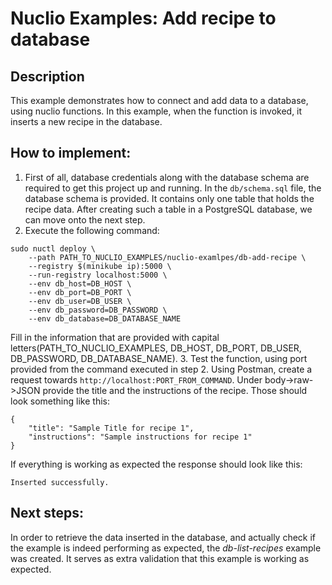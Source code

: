 # Nuclio Examples: Add recipe to database

## Description
This example demonstrates how to connect and add data to a database, using nuclio functions. In this example, when the function is invoked, it inserts a new recipe in the database.

## How to implement:
1. First of all, database credentials along with the database schema are required to get this project up and running. In the `db/schema.sql` file, the database schema is provided. It contains only one table that holds the recipe data. After creating such a table in a PostgreSQL database, we can move onto the next step.
2. Execute the following command:
```
sudo nuctl deploy \
    --path PATH_TO_NUCLIO_EXAMPLES/nuclio-examlpes/db-add-recipe \
    --registry $(minikube ip):5000 \
    --run-registry localhost:5000 \
    --env db_host=DB_HOST \
    --env db_port=DB_PORT \
    --env db_user=DB_USER \
    --env db_password=DB_PASSWORD \
    --env db_database=DB_DATABASE_NAME
```
Fill in the information that are provided with capital letters(PATH_TO_NUCLIO_EXAMPLES, DB_HOST, DB_PORT, DB_USER, DB_PASSWORD, DB_DATABASE_NAME).
3. Test the function, using port provided from the command executed in step 2. Using Postman, create a request towards `http://localhost:PORT_FROM_COMMAND`. Under body->raw->JSON provide the title and the instructions of the recipe. Those should look something like this:
```
{
    "title": "Sample Title for recipe 1",
    "instructions": "Sample instructions for recipe 1"
}
```
If everything is working as expected the response should look like this:
```
Inserted successfully.
```


## Next steps:
In order to retrieve the data inserted in the database, and actually check if the example is indeed performing as expected, the *db-list-recipes* example was created. It serves as extra validation that this example is working as expected.
